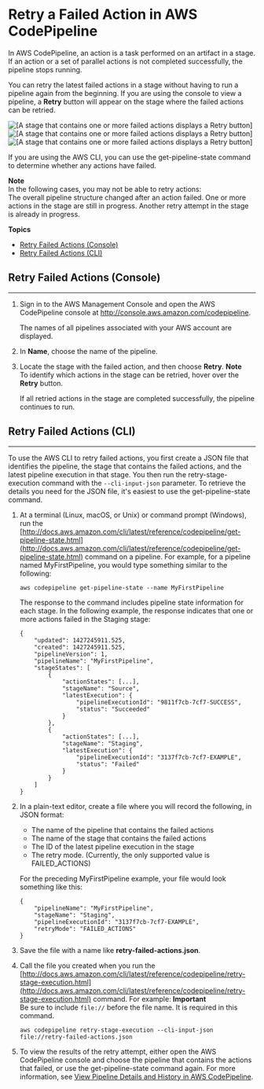 # Retry a Failed Action in AWS CodePipeline<a name="actions-retry"></a>

In AWS CodePipeline, an action is a task performed on an artifact in a stage\. If an action or a set of parallel actions is not completed successfully, the pipeline stops running\. 

You can retry the latest failed actions in a stage without having to run a pipeline again from the beginning\. If you are using the console to view a pipeline, a **Retry** button will appear on the stage where the failed actions can be retried\. 

![\[A stage that contains one or more failed actions displays a Retry button\]](http://docs.aws.amazon.com/codepipeline/latest/userguide/images/actions-retry-button.png)![\[A stage that contains one or more failed actions displays a Retry button\]](http://docs.aws.amazon.com/codepipeline/latest/userguide/)![\[A stage that contains one or more failed actions displays a Retry button\]](http://docs.aws.amazon.com/codepipeline/latest/userguide/)

If you are using the AWS CLI, you can use the get\-pipeline\-state command to determine whether any actions have failed\.

**Note**  
In the following cases, you may not be able to retry actions:  
The overall pipeline structure changed after an action failed\.
One or more actions in the stage are still in progress\.
Another retry attempt in the stage is already in progress\.

**Topics**
+ [Retry Failed Actions \(Console\)](#actions-retry-console)
+ [Retry Failed Actions \(CLI\)](#actions-retry-cli)

## Retry Failed Actions \(Console\)<a name="actions-retry-console"></a>

****

1. Sign in to the AWS Management Console and open the AWS CodePipeline console at [http://console\.aws\.amazon\.com/codepipeline](http://console.aws.amazon.com/codepipeline)\.

   The names of all pipelines associated with your AWS account are displayed\.

1.  In **Name**, choose the name of the pipeline\. 

1. Locate the stage with the failed action, and then choose **Retry**\.
**Note**  
To identify which actions in the stage can be retried, hover over the **Retry** button\.

   If all retried actions in the stage are completed successfully, the pipeline continues to run\.

## Retry Failed Actions \(CLI\)<a name="actions-retry-cli"></a>

****

To use the AWS CLI to retry failed actions, you first create a JSON file that identifies the pipeline, the stage that contains the failed actions, and the latest pipeline execution in that stage\. You then run the retry\-stage\-execution command with the `--cli-input-json` parameter\. To retrieve the details you need for the JSON file, it's easiest to use the get\-pipeline\-state command\.

1. At a terminal \(Linux, macOS, or Unix\) or command prompt \(Windows\), run the [http://docs.aws.amazon.com/cli/latest/reference/codepipeline/get-pipeline-state.html](http://docs.aws.amazon.com/cli/latest/reference/codepipeline/get-pipeline-state.html) command on a pipeline\. For example, for a pipeline named MyFirstPipeline, you would type something similar to the following:

   ```
   aws codepipeline get-pipeline-state --name MyFirstPipeline
   ```

   The response to the command includes pipeline state information for each stage\. In the following example, the response indicates that one or more actions failed in the Staging stage:

   ```
   {
       "updated": 1427245911.525,
       "created": 1427245911.525,
       "pipelineVersion": 1,
       "pipelineName": "MyFirstPipeline",
       "stageStates": [
           {
               "actionStates": [...],
               "stageName": "Source",
               "latestExecution": {
                   "pipelineExecutionId": "9811f7cb-7cf7-SUCCESS",
                   "status": "Succeeded"
               }
           },
           {
               "actionStates": [...],
               "stageName": "Staging",
               "latestExecution": {
                   "pipelineExecutionId": "3137f7cb-7cf7-EXAMPLE",
                   "status": "Failed"
               }
           }
       ]
   }
   ```

1. In a plain\-text editor, create a file where you will record the following, in JSON format:
   + The name of the pipeline that contains the failed actions
   + The name of the stage that contains the failed actions
   + The ID of the latest pipeline execution in the stage
   + The retry mode\. \(Currently, the only supported value is FAILED\_ACTIONS\)

   For the preceding MyFirstPipeline example, your file would look something like this:

   ```
   {
       "pipelineName": "MyFirstPipeline",
       "stageName": "Staging",
       "pipelineExecutionId": "3137f7cb-7cf7-EXAMPLE",
       "retryMode": "FAILED_ACTIONS"
   }
   ```

1. Save the file with a name like **retry\-failed\-actions\.json**\.

1. Call the file you created when you run the [http://docs.aws.amazon.com/cli/latest/reference/codepipeline/retry-stage-execution.html](http://docs.aws.amazon.com/cli/latest/reference/codepipeline/retry-stage-execution.html) command\. For example:
**Important**  
Be sure to include `file://` before the file name\. It is required in this command\.

   ```
   aws codepipeline retry-stage-execution --cli-input-json file://retry-failed-actions.json
   ```

1. To view the results of the retry attempt, either open the AWS CodePipeline console and choose the pipeline that contains the actions that failed, or use the get\-pipeline\-state command again\. For more information, see [View Pipeline Details and History in AWS CodePipeline](pipelines-view.md)\. 